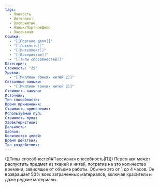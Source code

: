 ```yaml
---
tags:
  - Ловкость
  - Интеллект
  - Восприятие
  - Навык/ПортноеДело
  - Пассивная
Ссылки:
  - "[[Портное дело]]"
  - "[[Ловкость]]"
  - "[[Интеллект]]"
  - "[[Восприятие]]"
  - "[[Типы способностей]]"
Категория: 
Стоимость: "25"
Уровни:
  - "[[Миллион тонких нитей 2]]"
Связанные навыки:
  - "[[Миллион тонких нитей 2]]"
Стоимость выкупа:
Источник:
Тип способности:
Время применения:
Стоимость применения:
Используемый пул:
Стоимость пула:
Характеристики:
Дальность:
Шаблон:
Количество целей:
Время действия:
Тип воздействия:
---
```

([[Типы способностей#Пассивная способность|П]]) Персонаж может распустить предмет из тканей и нитей, потратив на это количество времени, зависящее от объема работы. Обычно это от 1 до 4 часов. Он возвращает 50% всех затраченных материалов, включая красители и даже редкие материалы. 